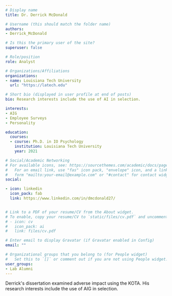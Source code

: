 ```yaml
---
# Display name
title: Dr. Derrick McDonald

# Username (this should match the folder name)
authors:
- Derrick_McDonald

# Is this the primary user of the site?
superuser: false

# Role/position
role: Analyst

# Organizations/Affiliations
organizations:
- name: Louisiana Tech University
  url: "https://latech.edu"

# Short bio (displayed in user profile at end of posts)
bio: Research interests include the use of AI in selection.

interests:
- AIG
- Employee Surveys
- Personality

education:
  courses:
  - course: Ph.D. in IO Psychology
    institution: Louisiana Tech University
    year: 2021

# Social/Academic Networking
# For available icons, see: https://sourcethemes.com/academic/docs/page-builder/#icons
#   For an email link, use "fas" icon pack, "envelope" icon, and a link in the
#   form "mailto:your-email@example.com" or "#contact" for contact widget.
social:

- icon: linkedin
  icon_pack: fab
  link: https://www.linkedin.com/in/dmcdonald27/


# Link to a PDF of your resume/CV from the About widget.
# To enable, copy your resume/CV to `static/files/cv.pdf` and uncomment the lines below.
# - icon: cv
#   icon_pack: ai
#   link: files/cv.pdf

# Enter email to display Gravatar (if Gravatar enabled in Config)
email: ""

# Organizational groups that you belong to (for People widget)
#   Set this to `[]` or comment out if you are not using People widget.
user_groups:
- Lab Alumni
---
```


Derrick's dissertation examined adverse impact using the KOTA.  His research interests include the use of AIG in selection.
